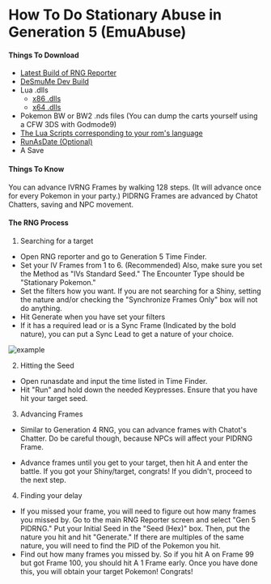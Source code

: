 # How To Do Stationary Abuse in Generation 5 (EmuAbuse)

#### Things To Download
- [Latest Build of RNG Reporter](https://ci.appveyor.com/project/Admiral-Fish/rngreporter/build/artifacts)
- [DeSmuMe Dev Build](https://sourceforge.net/projects/desmume/files/desmume/0.9.11/desmume-0.9.11-win32-dev.zip/download)
- Lua .dlls
  - [x86 .dlls](https://www.dropbox.com/s/2o4hdphn7j9z349/lua-dll-x86.zip?dl=0)
  - [x64 .dlls](https://www.dropbox.com/s/t8yttukleqserzp/lua-dll-x64.rar?dl=0)
- Pokemon BW or BW2 .nds files (You can dump the carts yourself using a CFW 3DS with Godmode9)
- [The Lua Scripts corresponding to your rom's language](http://pokerng.forumcommunity.net/?t=56443955)
- [RunAsDate (Optional)](https://runasdate.en.softonic.com/)
- A Save

#### Things To Know
You can advance IVRNG Frames by walking 128 steps. (It will advance once for every Pokemon in your party.) PIDRNG Frames are advanced by Chatot Chatters, saving and NPC movement. 

#### The RNG Process
1. Searching for a target
- Open RNG reporter and go to Generation 5 Time Finder. 
- Set your IV Frames from 1 to 6. (Recommended) Also, make sure you set the Method as "IVs Standard Seed." The Encounter Type should be "Stationary Pokemon."
- Set the filters how you want. If you are not searching for a Shiny, setting the nature and/or checking the "Synchronize Frames Only" box will not do anything. 
- Hit Generate when you have set your filters
- If it has a required lead or is a Sync Frame (Indicated by the bold nature), you can put a Sync Lead to get a nature of your choice.

![example](https://snag.gy/JS7VQp.jpg)

2. Hitting the Seed
 - Open runasdate and input the time listed in Time Finder.
 - Hit "Run" and hold down the needed Keypresses. Ensure that you have hit your target seed.
    
3. Advancing Frames
- Similar to Generation 4 RNG, you can advance frames with Chatot's Chatter. Do be careful though, because NPCs will affect your PIDRNG Frame.

- Advance frames until you get to your target, then hit A and enter the battle. If you got your Shiny/target, congrats! If you didn't, proceed to the next step.

4. Finding your delay
- If you missed your frame, you will need to figure out how many frames you missed by. Go to the main RNG Reporter screen and select "Gen 5 PIDRNG." Put your Initial Seed in the "Seed (Hex)" box. Then, put the nature you hit and hit "Generate." If there are multiples of the same nature, you will need to find the PID of the Pokemon you hit. 
- Find out how many frames you missed by. So if you hit A on Frame 99 but got Frame 100, you should hit A 1 Frame early. Once you have done this, you will obtain your target Pokemon! Congrats!

